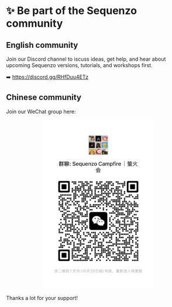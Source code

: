 <!--
 * @Author: Yuqi Liang dawson1900@live.com
 * @Date: 2025-10-12 09:48:46
 * @LastEditors: Yuqi Liang dawson1900@live.com
 * @LastEditTime: 2025-10-12 09:51:00
 * @FilePath: /SequenzoWebsite/docs/en/basics/join-our-community.md
 * @Description: 这是默认设置,请设置`customMade`, 打开koroFileHeader查看配置 进行设置: https://github.com/OBKoro1/koro1FileHeader/wiki/%E9%85%8D%E7%BD%AE
-->
# ✨ Be part of the Sequenzo community

## English community

Join our Discord channel to iscuss ideas, get help, and hear about upcoming Sequenzo versions, tutorials, and workshops first.

➡️ https://discord.gg/RHfDuu4ETz

## Chinese community

Join our WeChat group here:

<div align="center">
   <img src="./img/wechat.jpg" alt="WeChat group QR" style="width:60%;max-width:420px;height:auto;" />
</div>

Thanks a lot for your support!